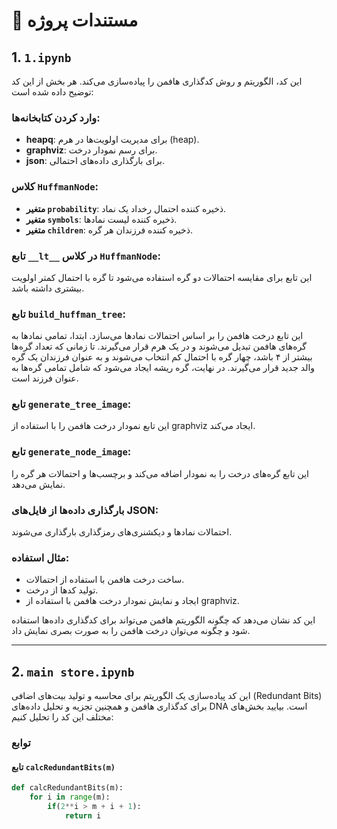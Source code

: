 # 📄 مستندات پروژه

## 1. `1.ipynb`

این کد، الگوریتم و روش کدگذاری هافمن را پیاده‌سازی می‌کند. هر بخش از این کد توضیح داده شده است:

### وارد کردن کتابخانه‌ها:
- **heapq**: برای مدیریت اولویت‌ها در هرم (heap).
- **graphviz**: برای رسم نمودار درخت.
- **json**: برای بارگذاری داده‌های احتمالی.

### کلاس `HuffmanNode`:
- **متغیر `probability`**: ذخیره کننده احتمال رخداد یک نماد.
- **متغیر `symbols`**: ذخیره کننده لیست نمادها.
- **متغیر `children`**: ذخیره کننده فرزندان هر گره.

### تابع `__lt__` در کلاس `HuffmanNode`:
این تابع برای مقایسه احتمالات دو گره استفاده می‌شود تا گره با احتمال کمتر اولویت بیشتری داشته باشد.

### تابع `build_huffman_tree`:
این تابع درخت هافمن را بر اساس احتمالات نمادها می‌سازد. ابتدا، تمامی نمادها به گره‌های هافمن تبدیل می‌شوند و در یک هرم قرار می‌گیرند. تا زمانی که تعداد گره‌ها بیشتر از ۴ باشد، چهار گره با احتمال کم انتخاب می‌شوند و به عنوان فرزندان یک گره والد جدید قرار می‌گیرند. در نهایت، گره ریشه ایجاد می‌شود که شامل تمامی گره‌ها به عنوان فرزند است.

### تابع `generate_tree_image`:
این تابع نمودار درخت هافمن را با استفاده از graphviz ایجاد می‌کند.

### تابع `generate_node_image`:
این تابع گره‌های درخت را به نمودار اضافه می‌کند و برچسب‌ها و احتمالات هر گره را نمایش می‌دهد.

### بارگذاری داده‌ها از فایل‌های JSON:
احتمالات نمادها و دیکشنری‌های رمزگذاری بارگذاری می‌شوند.

### مثال استفاده:
- ساخت درخت هافمن با استفاده از احتمالات.
- تولید کدها از درخت.
- ایجاد و نمایش نمودار درخت هافمن با استفاده از graphviz.

این کد نشان می‌دهد که چگونه الگوریتم هافمن می‌تواند برای کدگذاری داده‌ها استفاده شود و چگونه می‌توان درخت هافمن را به صورت بصری نمایش داد.

---

## 2. `main store.ipynb`

این کد پیاده‌سازی یک الگوریتم برای محاسبه و تولید بیت‌های اضافی (Redundant Bits) برای کدگذاری هافمن و همچنین تجزیه و تحلیل داده‌های DNA است. بیایید بخش‌های مختلف این کد را تحلیل کنیم:

### توابع
#### تابع `calcRedundantBits(m)`
```python
def calcRedundantBits(m):
    for i in range(m):
        if(2**i > m + i + 1):
            return i
